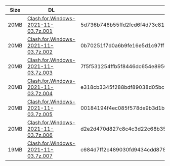 |    Size   |     DL  | sha512sum |
|  ---  |  ---  |  ---  |
| 20MB | [Clash.for.Windows-2021-11-03.7z.001](https://cdn.jsdelivr.net/gh/appleians/cfw_intel@main/Clash.for.Windows-2021-11-03.7z.001) | 5d736b746b55ffd2fcd6f4d73c81bfad3fb4660a5103c4cd90ff784a293faa3dd7b1d0b9b48192c23074c81a6611b57cfd0e8d2eca5488894115ef42157c4d3f |
| 20MB | [Clash.for.Windows-2021-11-03.7z.002](https://cdn.jsdelivr.net/gh/appleians/cfw_intel@main/Clash.for.Windows-2021-11-03.7z.002) | 0b70251f7d0a6b9fe16e5d1c97ff54b6575f723be74ddd98486c6866b30655bf8a5fd8d6a7ec6b5d9cd4773e969cac5292916c6c5f9d2dcfa87ff45c7c97fbe9 |
| 20MB | [Clash.for.Windows-2021-11-03.7z.003](https://cdn.jsdelivr.net/gh/appleians/cfw_intel@main/Clash.for.Windows-2021-11-03.7z.003) | 7f5f531254ffb5f8446dc654e89569b15409186ba16f9f8e4dca69858fa7931b00315464231f7e24ea761e554212908507f79ab0a5086a68b5b5421a708ef8ed |
| 20MB | [Clash.for.Windows-2021-11-03.7z.004](https://cdn.jsdelivr.net/gh/appleians/cfw_intel@main/Clash.for.Windows-2021-11-03.7z.004) | e318cb3345f288bdf89038d05bc69384ace3840091f6d1e819ae3c2bc8c59e0ae39818b0e365b0add6a140103c0a2b3d51a25333699bffc1c8478198c5f23937 |
| 20MB | [Clash.for.Windows-2021-11-03.7z.005](https://cdn.jsdelivr.net/gh/appleians/cfw_intel@main/Clash.for.Windows-2021-11-03.7z.005) | 00184194f4ec085f578de9b3d1b013eaa9e088513771dcdd1be3b1235f4f7ca317ff0258a6b77fd2a1224556a5b8e47de007e922187eaf228db68a72bd6e54a8 |
| 20MB | [Clash.for.Windows-2021-11-03.7z.006](https://cdn.jsdelivr.net/gh/appleians/cfw_intel@main/Clash.for.Windows-2021-11-03.7z.006) | d2e2d470d827c8c4c3d22c68b356c2d05d492e51360634cd55507d401d13121ecb1f2d6a47f03736c631d33a3926a47bcfe6198f5b1a9bc7c20416f0dc1e909d |
| 19MB | [Clash.for.Windows-2021-11-03.7z.007](https://cdn.jsdelivr.net/gh/appleians/cfw_intel@main/Clash.for.Windows-2021-11-03.7z.007) | c684d7ff2c489030fd9434cdd878301c5ccb0dfa022fcfa79bfba143ca1f522d50cf07f51331207d403ec74af0fd3adf846abdf0a116b481861e63de63f21551 |
